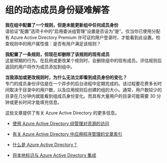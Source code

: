 
<properties
	pageTitle="组的动态成员身份疑难解答 | Microsoft Azure"
	description="有关 Azure AD 中组的动态成员身份的疑难解答提示。"
	services="active-directory"
	documentationCenter=""
	authors="curtand"
	manager="stevenpo"
	editor=""
	/>

<tags 
	ms.service="active-directory" 
	ms.date="03/17/2016"
	wacn.date=""/>


# 组的动态成员身份疑难解答

**我在组中配置了一个规则，但是未能更新组中任何成员身份**<br/>请验证“配置”选项卡中的“启用委派组管理”设置是否设为“是”。仅当你已使用分配有 Azure Active Directory Premium 许可证的用户登录时，才能看到此设置。检查规则中的用户属性值：是否有用户满足该规则？

**我配置了一条规则，但现在却删除了该规则的现有成员**<br/>这是预期的行为。在启用或更改某个规则时，会删除组中的现有成员。评估规则后返回的用户将作为成员添加到组中。

**当我添加或更改规则时，为什么无法立即看到成员身份的变化？**<br/>专门的成员身份评估是在一个异步的后台进程中定期完成的。该过程要花费多长时间取决于目录中的用户数，以及应用规则后创建的组的大小。通常，用户数较少的目录在几分钟内就能看到组成员身份变化。而具有大量用户的目录可能需要 30 分钟或更长时间才能填充信息。

这些文章提供了有关 Azure Active Directory 的更多信息。

* [使用 Azure Active Directory 组管理对资源的访问](/documentation/articles/active-directory-manage-groups)
* [有关 Azure Active Directory 中应用程序管理的文章索引](active-directory-apps-index.md)
* [什么是 Azure Active Directory？](/documentation/articles/active-directory-whatis)

* [将本地标识与 Azure Active Directory 集成](/documentation/articles/active-directory-aadconnect)



<!---HONumber=Mooncake_0509_2016-->